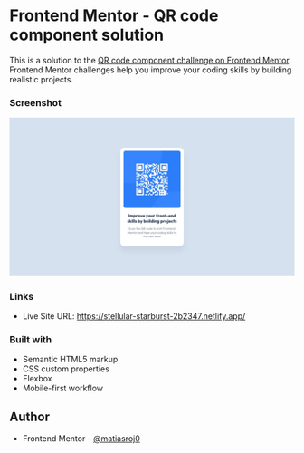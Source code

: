 # Frontend Mentor - QR code component solution

This is a solution to the [QR code component challenge on Frontend Mentor](https://www.frontendmentor.io/challenges/qr-code-component-iux_sIO_H). Frontend Mentor challenges help you improve your coding skills by building realistic projects. 

### Screenshot

![](./design/desktop-design.jpg)

### Links

- Live Site URL: https://stellular-starburst-2b2347.netlify.app/

### Built with

- Semantic HTML5 markup
- CSS custom properties
- Flexbox
- Mobile-first workflow

## Author

- Frontend Mentor - [@matiasroj0](https://www.frontendmentor.io/profile/matiasroj0)

